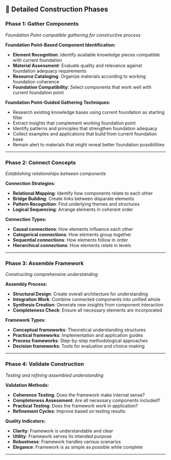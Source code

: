 ## 🔧 Detailed Construction Phases

### Phase 1: Gather Components
*Foundation Point-compatible gathering for constructive process*

**Foundation Point-Based Component Identification:**
- **Element Recognition**: Identify available knowledge pieces compatible with current foundation
- **Material Assessment**: Evaluate quality and relevance against foundation adequacy requirements  
- **Resource Cataloging**: Organize materials according to working foundation coherence
- **Foundation Compatibility**: Select components that work well with current foundation point

**Foundation Point-Guided Gathering Techniques:**
- Research existing knowledge bases using current foundation as starting filter
- Extract insights that complement working foundation point
- Identify patterns and principles that strengthen foundation adequacy
- Collect examples and applications that build from current foundation base
- Remain alert to materials that might reveal better foundation possibilities

---

### Phase 2: Connect Concepts  
*Establishing relationships between components*

**Connection Strategies:**
- **Relational Mapping**: Identify how components relate to each other
- **Bridge Building**: Create links between disparate elements
- **Pattern Recognition**: Find underlying themes and structures
- **Logical Sequencing**: Arrange elements in coherent order

**Connection Types:**
- **Causal connections**: How elements influence each other
- **Categorical connections**: How elements group together
- **Sequential connections**: How elements follow in order
- **Hierarchical connections**: How elements relate in levels

---

### Phase 3: Assemble Framework
*Constructing comprehensive understanding*

**Assembly Process:**
- **Structural Design**: Create overall architecture for understanding
- **Integration Work**: Combine connected components into unified whole
- **Synthesis Creation**: Generate new insights from component interaction
- **Completeness Check**: Ensure all necessary elements are incorporated

**Framework Types:**
- **Conceptual frameworks**: Theoretical understanding structures
- **Practical frameworks**: Implementation and application guides
- **Process frameworks**: Step-by-step methodological approaches
- **Decision frameworks**: Tools for evaluation and choice-making

---

### Phase 4: Validate Construction
*Testing and refining assembled understanding*

**Validation Methods:**
- **Coherence Testing**: Does the framework make internal sense?
- **Completeness Assessment**: Are all necessary components included?
- **Practical Testing**: Does the framework work in application?
- **Refinement Cycles**: Improve based on testing results

**Quality Indicators:**
- **Clarity**: Framework is understandable and clear
- **Utility**: Framework serves its intended purpose
- **Robustness**: Framework handles various scenarios
- **Elegance**: Framework is as simple as possible while complete

---

